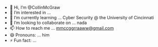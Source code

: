- 👋 Hi, I’m @CollinMcGraw
- 👀 I’m interested in ...
- 🌱 I’m currently learning ... Cyber Security @ the University of Cincinnati 
- 💞️ I’m looking to collaborate on ... nada
- 📫 How to reach me ... mmccggrraaww@gmail.com
- 😄 Pronouns: ... him
- ⚡ Fun fact: ... 

<!---
CollinMcGraw/CollinMcGraw is a ✨ special ✨ repository because its `README.md` (this file) appears on your GitHub profile.
You can click the Preview link to take a look at your changes.
--->
